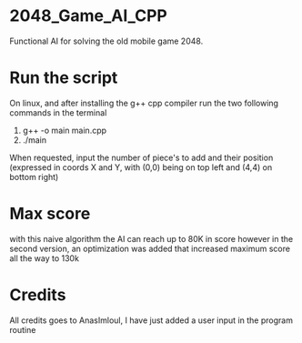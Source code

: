 # 2048_Game_AI_CPP
Functional AI for solving the old mobile game 2048. 

# Run the script
On linux, and after installing the g++ cpp compiler run the two following commands in the terminal

  1) g++ -o main main.cpp
  2) ./main

When requested, input the number of piece's to add and their position (expressed in coords X and Y, with (0,0) being on top left and (4,4) on bottom right)

# Max score
with this naive algorithm the AI can reach up to 80K in score
however in the second version, an optimization was added that increased maximum score all the way to 130k

# Credits
All credits goes to AnasImloul, I have just added a user input in the program routine

